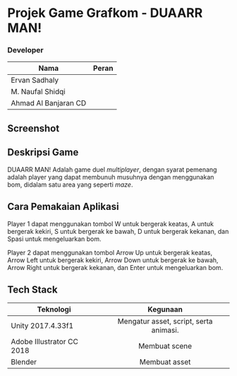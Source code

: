 # Projek Game Grafkom - DUAARR MAN!


### Developer

|         Nama         |  Peran  | 
| -------------------- |:-------:| 
| Ervan Sadhaly        |         | 
| M. Naufal Shidqi     |         |
| Ahmad Al Banjaran CD |         |

## Screenshot


## Deskripsi Game
DUAARR MAN! Adalah game duel _multiplayer_, dengan syarat pemenang adalah player yang dapat membunuh musuhnya dengan menggunakan bom, didalam satu area yang seperti _maze_.

## Cara Pemakaian Aplikasi
Player 1 dapat menggunakan tombol W untuk bergerak keatas, A untuk bergerak kekiri, S untuk bergerak ke bawah, D untuk bergerak kekanan, dan Spasi untuk mengeluarkan bom.

Player 2 dapat menggunakan tombol Arrow Up untuk bergerak keatas, Arrow Left untuk bergerak kekiri, Arrow Down untuk bergerak ke bawah, Arrow Right untuk bergerak kekanan, dan Enter untuk mengeluarkan bom.

## Tech Stack

|          Teknologi          |                  Kegunaan                 | 
| ----------------------------|:-----------------------------------------:| 
| Unity 2017.4.33f1           | Mengatur asset, script, serta animasi.    | 
| Adobe Illustrator CC 2018   | Membuat scene                             |
| Blender                     | Membuat asset                             |
